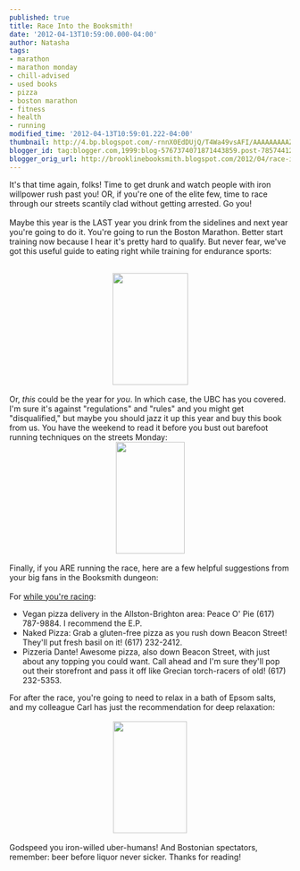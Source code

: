 ```yaml
---
published: true
title: Race Into the Booksmith!
date: '2012-04-13T10:59:00.000-04:00'
author: Natasha
tags:
- marathon
- marathon monday
- chill-advised
- used books
- pizza
- boston marathon
- fitness
- health
- running
modified_time: '2012-04-13T10:59:01.222-04:00'
thumbnail: http://4.bp.blogspot.com/-rnnX0EdDUjQ/T4Wa49vsAFI/AAAAAAAAAZU/Yzuv01XFE9A/s72-c/nutrition.jpg
blogger_id: tag:blogger.com,1999:blog-5767374071871443859.post-785744126835795649
blogger_orig_url: http://brooklinebooksmith.blogspot.com/2012/04/race-into-booksmith.html
---
```


It's that time again, folks! Time to get drunk and watch people with iron willpower rush past you! OR, if you're one of the elite few, time to race through our streets scantily clad without getting arrested. Go you!<br /><br />Maybe this year is the LAST year you drink from the sidelines and next year you're going to do it. You're going to run the Boston Marathon. Better start training now because I hear it's pretty hard to qualify. But never fear, we've got this useful guide to eating right while training for endurance sports:<br /><br /><div class="separator" style="clear: both; text-align: center;"><a href="http://4.bp.blogspot.com/-rnnX0EdDUjQ/T4Wa49vsAFI/AAAAAAAAAZU/Yzuv01XFE9A/s1600/nutrition.jpg" imageanchor="1" style="margin-left: 1em; margin-right: 1em;"><img border="0" height="200" src="http://4.bp.blogspot.com/-rnnX0EdDUjQ/T4Wa49vsAFI/AAAAAAAAAZU/Yzuv01XFE9A/s200/nutrition.jpg" width="135" /></a></div><br />Or, <i>this </i>could be the year for <i>you</i>. In which case, the UBC has you covered. I'm sure it's against "regulations" and "rules" and you might get "disqualified," but maybe you should jazz it up this year and buy this book from us. You have the weekend to read it before you bust out barefoot running techniques on the streets Monday:<br /><div class="separator" style="clear: both; text-align: center;"><a href="http://1.bp.blogspot.com/-P5iBfYQllrU/T4Wa9mUb5RI/AAAAAAAAAZk/XFDS-D8YHhQ/s1600/barefoot.jpg" imageanchor="1" style="margin-left: 1em; margin-right: 1em;"><img border="0" height="200" src="http://1.bp.blogspot.com/-P5iBfYQllrU/T4Wa9mUb5RI/AAAAAAAAAZk/XFDS-D8YHhQ/s200/barefoot.jpg" width="123" /></a></div><br />Finally, if you ARE running the race, here are a few helpful suggestions from your big fans in the Booksmith dungeon:<br /><br />For <a href="http://www.wired.com/wired/archive/15.01/ultraman.html">while you're racing</a>:<br /><ul><li>Vegan pizza delivery in the Allston-Brighton area: Peace O' Pie (617) 787-9884.&nbsp;I recommend the E.P.</li><li>Naked Pizza: Grab a gluten-free pizza as you rush down Beacon Street! They'll put fresh basil on it! (617) 232-2412.</li><li>Pizzeria Dante! Awesome pizza, also down Beacon Street, with just about any topping you could want. Call ahead and I'm sure they'll pop out their storefront and pass it off like Grecian torch-racers of old! (617) 232-5353.</li></ul>For after the race, you're going to need to relax in a bath of Epsom salts, and my colleague Carl has just the recommendation for deep relaxation:<br /><br /><div class="separator" style="clear: both; text-align: center;"><a href="http://4.bp.blogspot.com/-hxOWnYzXfTI/T4Wa7BP4tEI/AAAAAAAAAZc/vh4_PnH4VAY/s1600/opium.jpg" imageanchor="1" style="margin-left: 1em; margin-right: 1em;"><img border="0" height="200" src="http://4.bp.blogspot.com/-hxOWnYzXfTI/T4Wa7BP4tEI/AAAAAAAAAZc/vh4_PnH4VAY/s200/opium.jpg" width="132" /></a></div><div class="separator" style="clear: both; text-align: center;"><br /></div>Godspeed you iron-willed uber-humans! And Bostonian spectators, remember: beer before liquor never sicker. Thanks for reading!